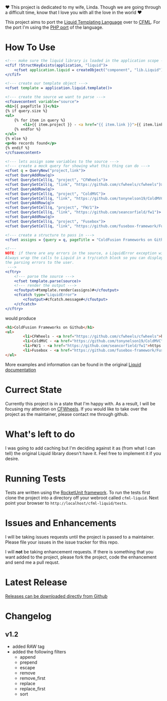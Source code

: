 :heart: This project is dedicated to my wife, Linda. Though we are going through a difficult time, know that I love you with all the love in the world :heart:

This project aims to port the [Liquid Templating Language](https://github.com/Shopify/liquid) over to [CFML](http://www.getrailo.org/). For the port I'm using the [PHP port](https://github.com/harrydeluxe/php-liquid) of the language.


How To Use
==========

```coldfusion
<!--- make sure the liquid library is loaded in the application scope --->
<cfif !StructKeyExists(application, "liquid")>
	<cfset application.liquid = createObject("component", "lib.Liquid").init()>
</cfif>

<!--- create our template object --->
<cfset template = application.liquid.template()>

<!--- create the source we want to parse --->
<cfsavecontent variable="source">
<h1>{{ pageTitle }}</h1>
{% if query.size %}
<ul>
	{% for item in query %}
		<li>{{ item.project }} - <a href="{{ item.link }}">{{ item.link }}</a></li>
	{% endfor %}
</ul>
{% else %}
<p>No records found</p>
{% endif %}
</cfsavecontent>

<!--- lets assign some variables to the source --->
<!--- create a mock query for showing what this thing can do --->
<cfset q = QueryNew("project,link")>
<cfset QueryAddRow(q)>
<cfset QuerySetCell(q, "project", "CFWheels")>
<cfset QuerySetCell(q, "link", "https://github.com/cfwheels/cfwheels")>
<cfset QueryAddRow(q)>
<cfset QuerySetCell(q, "project", "ColdMVC")>
<cfset QuerySetCell(q, "link", "https://github.com/tonynelson19/ColdMVC")>
<cfset QueryAddRow(q)>
<cfset QuerySetCell(q, "project", "FW/1")>
<cfset QuerySetCell(q, "link", "https://github.com/seancorfield/fw1")>
<cfset QueryAddRow(q)>
<cfset QuerySetCell(q, "project", "Fusebox")>
<cfset QuerySetCell(q, "link", "https://github.com/fusebox-framework/Fusebox-ColdFusion")>

<!--- create a structure to pass in --->
<cfset assigns = {query = q, pageTitle = "ColdFusion Frameworks on Github"}>

<!---
NOTE: if there are any errors in the source, a LiquidError exception will be thrown
Always wrap the calls to Liquid in a try/catch block so you can display
the parsing errors to the user.
 --->
<cftry>
	<!--- parse the source --->
	<cfset template.parse(source)>
	<!--- render the output --->
	<cfoutput>#template.render(assigns)#</cfoutput>
	<cfcatch type="LiquidError">
		<cfoutput>#cfcatch.message#</cfoutput>
	</cfcatch>
</cftry>
```
would produce

```html
<h1>ColdFusion Frameworks on Github</h1>
<ul>
		<li>CFWheels - <a href="https://github.com/cfwheels/cfwheels">https://github.com/cfwheels/cfwheels</a></li>
		<li>ColdMVC - <a href="https://github.com/tonynelson19/ColdMVC">https://github.com/tonynelson19/ColdMVC</a></li>
		<li>FW/1 - <a href="https://github.com/seancorfield/fw1">https://github.com/seancorfield/fw1</a></li>
		<li>Fusebox - <a href="https://github.com/fusebox-framework/Fusebox-ColdFusion">https://github.com/fusebox-framework/Fusebox-ColdFusion</a></li>
</ul>
```

More examples and information can be found in the original [Liquid documentation](https://github.com/Shopify/liquid/wiki/Liquid-for-Designers)

Currect State
=============

Currently this project is in a state that I'm happy with. As a result, I will be focusing my attention on [CFWheels](https://github.com/cfwheels/cfwheels). If you would like to take over the project as the maintainer, please contact me through github.


What's left to do
=================

I was going to add caching but I'm deciding against it as (from what I can tell) the original Liquid library doesn't have it. Feel free to implement it if you desire.


Running Tests
=============

Tests are written using the [RocketUnit framework](http://rocketunit.riaforge.org/). To run the tests first clone the project into a directory off your webroot called `cfml-liquid`. Next point your browser to `http://localhost/cfml-liquid/tests`.


Issues and Enhancements
====================

I will be taking issues requests until the project is passed to a maintainer. Please file your issues in the issue tracker for this repo.

I will **not** be taking enhancement requests. If there is something that you want added to the project, please fork the project, code the enhancement and send me a pull requst.

Latest Release
==============

[Releases can be downloaded directly from Github](https://github.com/rip747/cfml-liquid/releases)

Changelog
=========

v1.2
----

* added RAW tag
* added the following filters
  * append
  * prepend
  * escape
  * remove
  * remove_first
  * replace
  * replace_first
  * sort

